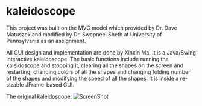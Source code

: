 # kaleidoscope

This project was built on the MVC model which provided by Dr. Dave Matuszek and modified by Dr. Swapneel Sheth at University of Pennsylvania as an assignment.

All GUI design and implementation are done by Xinxin Ma. It is a Java/Swing interactive kaleidoscope. The basic functions include running the kaleidoscope and stopping it, clearing all the shapes on the screen and restarting, changing colors of all the shapes and changing folding number of the shapes and modifying the speed of all the shapes. It is inside a re-sizable JFrame-based GUI.

The original kaleidoscope:
![ScreenShot](https://github.com/Xinxin-Ma/kaleidoscope/issues/1)
